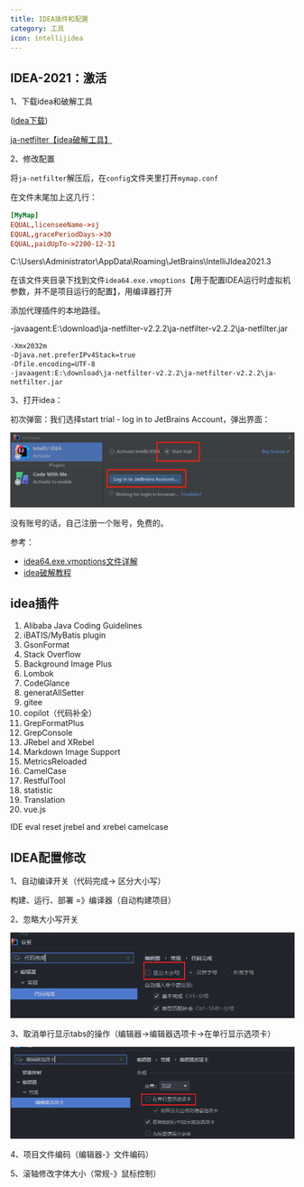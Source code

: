```yaml
---
title: IDEA插件和配置
category: 工具
icon: intellijidea
---
```


## IDEA-2021：激活 

1、下载idea和破解工具

([idea下载](https://www.jetbrains.com/idea/))

[ja-netfilter【idea破解工具】](https://github.com/ja-netfilter/ja-netfilter/releases)

2、修改配置

将`ja-netfilter`解压后，在`config`文件夹里打开`mymap.conf`

在文件末尾加上这几行：

```conf
[MyMap]
EQUAL,licenseeName->sj
EQUAL,gracePeriodDays->30
EQUAL,paidUpTo->2200-12-31
```

C:\Users\Administrator\AppData\Roaming\JetBrains\IntelliJIdea2021.3

在该文件夹目录下找到文件`idea64.exe.vmoptions`【用于配置IDEA运行时虚拟机参数，并不是项目运行的配置】，用编译器打开 

添加代理插件的本地路径。

-javaagent:E:\download\ja-netfilter-v2.2.2\ja-netfilter-v2.2.2\ja-netfilter.jar

```vmoptions
-Xmx2032m
-Djava.net.preferIPv4Stack=true
-Dfile.encoding=UTF-8
-javaagent:E:\download\ja-netfilter-v2.2.2\ja-netfilter-v2.2.2\ja-netfilter.jar
```

3、打开idea：

初次弹窗：我们选择start trial  - log in to JetBrains Account，弹出界面：

![idea初次弹窗](assets/idea-plugin-1650265183670.png)  

没有账号的话，自己注册一个账号，免费的。

参考：

- [idea64.exe.vmoptions文件详解](https://blog.csdn.net/qq_16268979/article/details/118635094)
- [idea破解教程](https://blog.csdn.net/qq_41973729/article/details/122353737?spm=1001.2101.3001.6650.5&utm_medium=distribute.pc_relevant.none-task-blog-2~default~CTRLIST~Rate-5.pc_relevant_paycolumn_v3&depth_1-utm_source=distribute.pc_relevant.none-task-blog-2~default~CTRLIST~Rate-5.pc_relevant_paycolumn_v3&utm_relevant_index=8)

## idea插件

1. Alibaba Java Coding Guidelines
2. iBATIS/MyBatis plugin
3. GsonFormat
4. Stack Overflow
5. Background Image Plus
6. Lombok
7. CodeGlance
8. generatAllSetter
9. gitee
10. copilot（代码补全）
11. GrepFormatPlus
12. GrepConsole
13. JRebel and XRebel
14. Markdown Image Support
15. MetricsReloaded
16. CamelCase
17. RestfulTool
18. statistic
19. Translation
20. vue.js

IDE eval reset
jrebel and xrebel
camelcase

## IDEA配置修改

1、自动编译开关（代码完成-> 区分大小写）

构建、运行、部署 =》编译器（自动构建项目）

2、忽略大小写开关

![忽略大小写开关](./assets/idea-plugin-1650114929063.png)  

3、取消单行显示tabs的操作（编辑器->编辑器选项卡->在单行显示选项卡）

![取消单行显示tabs的操作](./assets/idea-plugin-1650115316460.png)  

4、项目文件编码（编辑器-》文件编码）

5、滚轴修改字体大小（常规-》鼠标控制）

